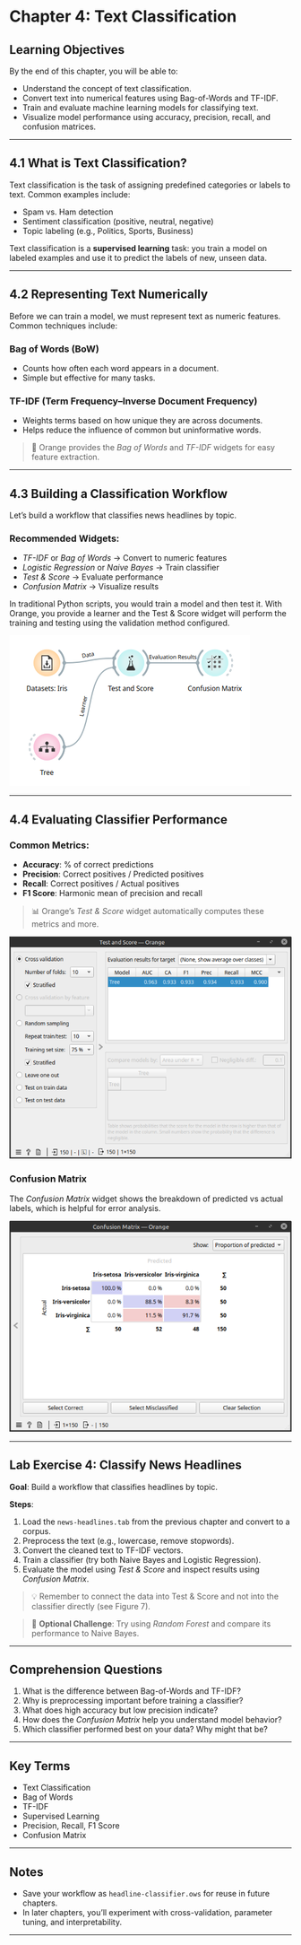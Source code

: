 # Chapter 4: Text Classification

## Learning Objectives

By the end of this chapter, you will be able to:

- Understand the concept of text classification.
- Convert text into numerical features using Bag-of-Words and TF-IDF.
- Train and evaluate machine learning models for classifying text.
- Visualize model performance using accuracy, precision, recall, and confusion matrices.

---

## 4.1 What is Text Classification?

Text classification is the task of assigning predefined categories or labels to text. Common examples include:

- Spam vs. Ham detection
- Sentiment classification (positive, neutral, negative)
- Topic labeling (e.g., Politics, Sports, Business)

Text classification is a **supervised learning** task: you train a model on labeled examples and use it to predict the labels of new, unseen data.

---

## 4.2 Representing Text Numerically

Before we can train a model, we must represent text as numeric features. Common techniques include:

### Bag of Words (BoW)

- Counts how often each word appears in a document.
- Simple but effective for many tasks.

### TF-IDF (Term Frequency–Inverse Document Frequency)

- Weights terms based on how unique they are across documents.
- Helps reduce the influence of common but uninformative words.

> 🧠 Orange provides the *Bag of Words* and *TF-IDF* widgets for easy feature extraction.

---

## 4.3 Building a Classification Workflow

Let’s build a workflow that classifies news headlines by topic.

### Recommended Widgets:

- *TF-IDF* or *Bag of Words* → Convert to numeric features
- *Logistic Regression* or *Naive Bayes* → Train classifier
- *Test & Score* → Evaluate performance
- *Confusion Matrix* → Visualize results

In traditional Python scripts, you would train a model and then test it.  With Orange, you provide a learner and the Test & Score widget will perform the training and testing using the validation method configured.

![Figure 7. Orange workflow with a Test & Score widget and a Tree learner](imgs/4-4a%20Test%20and%20Score%20Workflow.png)

---

## 4.4 Evaluating Classifier Performance

### Common Metrics:

- **Accuracy**: % of correct predictions
- **Precision**: Correct positives / Predicted positives
- **Recall**: Correct positives / Actual positives
- **F1 Score**: Harmonic mean of precision and recall

> 📊 Orange’s *Test & Score* widget automatically computes these metrics and more.

![Figure 8. Configuration of a Test & Score widget using 10-fold cross validation and the evaluation results](imgs/4-4b%20Test%20and%20Score%20Settings.png)


### Confusion Matrix

The *Confusion Matrix* widget shows the breakdown of predicted vs actual labels, which is helpful for error analysis.

![Figure 9. A confusion matrix for the Iris dataset](imgs/4-4c%20Confusion%20Matrix.png)

---

## Lab Exercise 4: Classify News Headlines

**Goal**: Build a workflow that classifies headlines by topic.

**Steps**:

1. Load the `news-headlines.tab` from the previous chapter and convert to a corpus.
2. Preprocess the text (e.g., lowercase, remove stopwords).
3. Convert the cleaned text to TF-IDF vectors.
4. Train a classifier (try both Naive Bayes and Logistic Regression).
5. Evaluate the model using *Test & Score* and inspect results using *Confusion Matrix*.

> 💡 Remember to connect the data into Test & Score and not into the classifier directly (see Figure 7).

> 📝 **Optional Challenge**: Try using *Random Forest* and compare its performance to Naive Bayes.

---

## Comprehension Questions

1. What is the difference between Bag-of-Words and TF-IDF?
2. Why is preprocessing important before training a classifier?
3. What does high accuracy but low precision indicate?
4. How does the *Confusion Matrix* help you understand model behavior?
5. Which classifier performed best on your data? Why might that be?

---

## Key Terms

- Text Classification
- Bag of Words
- TF-IDF
- Supervised Learning
- Precision, Recall, F1 Score
- Confusion Matrix

---

## Notes

- Save your workflow as `headline-classifier.ows` for reuse in future chapters.
- In later chapters, you’ll experiment with cross-validation, parameter tuning, and interpretability.

---

